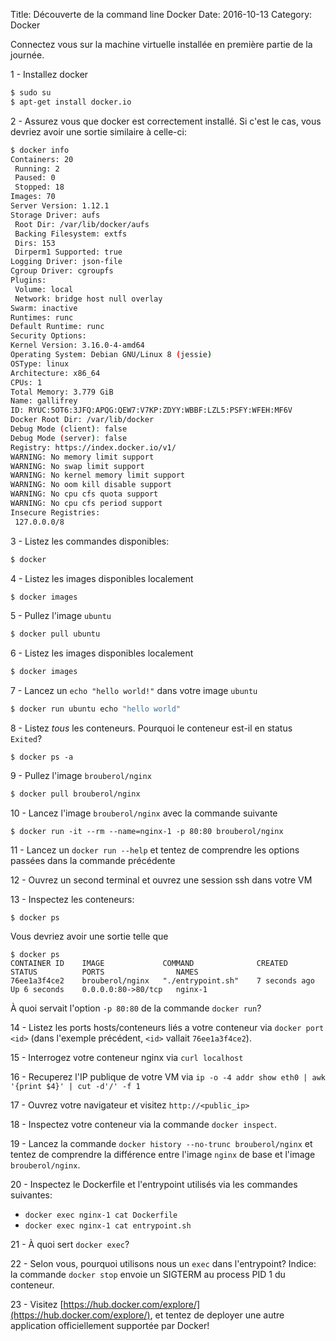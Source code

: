 Title: Découverte de la command line Docker
Date: 2016-10-13
Category: Docker

Connectez vous sur la machine virtuelle installée en première partie de la journée.

1 - Installez docker
```bash
$ sudo su
$ apt-get install docker.io
```

2 - Assurez vous que docker est correctement installé. Si c'est le cas, vous devriez avoir une sortie similaire à celle-ci:
```bash
$ docker info
Containers: 20
 Running: 2
 Paused: 0
 Stopped: 18
Images: 70
Server Version: 1.12.1
Storage Driver: aufs
 Root Dir: /var/lib/docker/aufs
 Backing Filesystem: extfs
 Dirs: 153
 Dirperm1 Supported: true
Logging Driver: json-file
Cgroup Driver: cgroupfs
Plugins:
 Volume: local
 Network: bridge host null overlay
Swarm: inactive
Runtimes: runc
Default Runtime: runc
Security Options:
Kernel Version: 3.16.0-4-amd64
Operating System: Debian GNU/Linux 8 (jessie)
OSType: linux
Architecture: x86_64
CPUs: 1
Total Memory: 3.779 GiB
Name: gallifrey
ID: RYUC:5OT6:3JFQ:APQG:QEW7:V7KP:ZDYY:WBBF:LZL5:PSFY:WFEH:MF6V
Docker Root Dir: /var/lib/docker
Debug Mode (client): false
Debug Mode (server): false
Registry: https://index.docker.io/v1/
WARNING: No memory limit support
WARNING: No swap limit support
WARNING: No kernel memory limit support
WARNING: No oom kill disable support
WARNING: No cpu cfs quota support
WARNING: No cpu cfs period support
Insecure Registries:
 127.0.0.0/8
```

3 - Listez les commandes disponibles:
```bash
$ docker
```

4 - Listez les images disponibles localement
```bash
$ docker images
```

5 - Pullez l'image `ubuntu`
```bash
$ docker pull ubuntu
```

6 - Listez les images disponibles localement
```bash
$ docker images
```

7 - Lancez un `echo "hello world!"` dans votre image `ubuntu`
```bash
$ docker run ubuntu echo "hello world"
```

8 - Listez *tous* les conteneurs. Pourquoi le conteneur est-il en status `Exited`?
```
$ docker ps -a
```

9 - Pullez l'image `brouberol/nginx`
```bash
$ docker pull brouberol/nginx
```

10 - Lancez l'image `brouberol/nginx` avec la commande suivante
```
$ docker run -it --rm --name=nginx-1 -p 80:80 brouberol/nginx
```

11 - Lancez un `docker run --help` et tentez de comprendre les options passées dans la commande précédente

12 - Ouvrez un second terminal et ouvrez une session ssh dans votre VM

13 - Inspectez les conteneurs:
```
$ docker ps
```

Vous devriez avoir une sortie telle que
```
$ docker ps
CONTAINER ID    IMAGE             COMMAND              CREATED         STATUS          PORTS                NAMES
76ee1a3f4ce2    brouberol/nginx   "./entrypoint.sh"    7 seconds ago   Up 6 seconds    0.0.0.0:80->80/tcp   nginx-1
```
À quoi servait l'option `-p 80:80` de la commande `docker run`?

14 - Listez les ports hosts/conteneurs liés a votre conteneur via `docker port <id>` (dans l'exemple précédent, `<id>` vallait `76ee1a3f4ce2`).

15 - Interrogez votre conteneur nginx via `curl localhost`

16 - Recuperez l'IP publique de votre VM via `ip -o -4 addr show eth0 | awk '{print $4}' | cut -d'/' -f 1`

17 - Ouvrez votre navigateur et visitez `http://<public_ip>`

18 - Inspectez votre conteneur via la commande `docker inspect`.

19 - Lancez la commande `docker history --no-trunc brouberol/nginx` et tentez de comprendre la différence entre l'image `nginx` de base et l'image `brouberol/nginx`.

20 - Inspectez le Dockerfile et l'entrypoint utilisés via les commandes suivantes:

   * `docker exec nginx-1 cat Dockerfile`
   * `docker exec nginx-1 cat entrypoint.sh`

21 - À quoi sert `docker exec`?

22 - Selon vous, pourquoi utilisons nous un `exec` dans l'entrypoint? Indice: la commande `docker stop` envoie un SIGTERM au process PID 1 du conteneur.

23 - Visitez [https://hub.docker.com/explore/](https://hub.docker.com/explore/), et tentez de deployer une autre application officiellement supportée par Docker!

